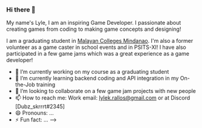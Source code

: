 ### Hi there 👋
My name's Lyle, I am an inspiring Game Developer. I passionate about creating games from coding to making game concepts and designing!

I am a graduating student in [Malayan Colleges Mindanao](https://mcm.edu.ph). I'm also a former volunteer as a game caster in school events and in PSITS-XI! 
I have also participated in a few game jams which was a great experience as a game developer!

- 🔭 I’m currently working on my course as a graduating student
- 🌱 I’m currently learning backend coding and API integration in my On-the-Job training
- 👯 I’m looking to collaborate on a few game jam projects with new people
- 📫 How to reach me: Work email: lylek.rallos@gmail.com or at Discord [Dubz_skrrrt#2345]
- 😄 Pronouns: ...
- ⚡ Fun fact: ...
-->
